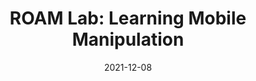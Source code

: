 ---
title: "ROAM Lab: Learning Mobile Manipulation"
collection: talks
type: "Talk"
permalink: /talks/2021-12-08-learning-mobile-manipulation-roamlab
venue: "ROAM Lab Weekly Meeting"
date: 2021-12-08
location: "New York, New York"
---